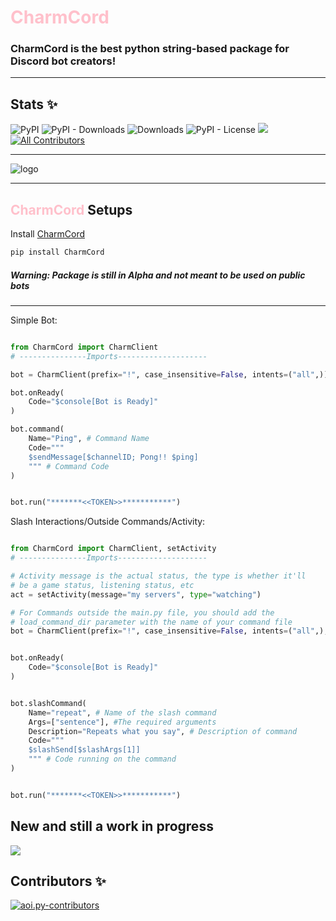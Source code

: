 # <span style="color:pink">CharmCord</span>

### CharmCord is the best python string-based package for Discord bot creators!

---
## Stats ✨
![PyPI](https://img.shields.io/pypi/v/charmcord)
![PyPI - Downloads](https://img.shields.io/pypi/dm/aoipy?color=green&label=downloads)
![Downloads](https://static.pepy.tech/personalized-badge/aoipy?period=total&units=international_system&left_color=grey&right_color=green&left_text=downloads)
![PyPI - License](https://img.shields.io/pypi/l/aoipy)
![](https://tokei.rs/b1/github/tomschimansky/aoipy)
[![All Contributors](https://img.shields.io/badge/all_contributors-2-orange.svg?style=flat-square)](#contributors-)

---
![logo](https://github.com/LilbabxJJ-1/AoiPy/blob/master/CharmCord%20logo.png)

---
## <span style="color:pink">CharmCord</span> Setups

Install [CharmCord](https://pypi.org/charmcord)
```bash
pip install CharmCord
```
##### Warning: Package is still in Alpha and not meant to be used on public bots
---
Simple Bot:

```python

from CharmCord import CharmClient
# ---------------Imports--------------------

bot = CharmClient(prefix="!", case_insensitive=False, intents=("all",))

bot.onReady(
    Code="$console[Bot is Ready]"
)

bot.command(
    Name="Ping", # Command Name
    Code="""
    $sendMessage[$channelID; Pong!! $ping]
    """ # Command Code
)


bot.run("*******<<TOKEN>>***********")
```


Slash Interactions/Outside Commands/Activity:

```python

from CharmCord import CharmClient, setActivity
# ---------------Imports--------------------

# Activity message is the actual status, the type is whether it'll
# be a game status, listening status, etc
act = setActivity(message="my servers", type="watching")

# For Commands outside the main.py file, you should add the 
# load_command_dir parameter with the name of your command file
bot = CharmClient(prefix="!", case_insensitive=False, intents=("all",), activity=act,  load_command_dir="Commands")


bot.onReady(
    Code="$console[Bot is Ready]"
)


bot.slashCommand(
    Name="repeat", # Name of the slash command
    Args=["sentence"], #The required arguments
    Description="Repeats what you say", # Description of command
    Code="""
    $slashSend[$slashArgs[1]]
    """ # Code running on the command
)


bot.run("*******<<TOKEN>>***********")
```

## New and still a work in progress
![](https://github.com/LilbabxJJ-1/CharmCord/blob/master/logo.gif)
## Contributors ✨

<a href="https://github.com/LilbabxJJ-1/AoiPy2.0/graphs/contributors">
  <img src="https://contrib.rocks/image?repo=LilbabxJJ-1/AoiPy2.0"  alt="aoi.py-contributors"/>
</a>

